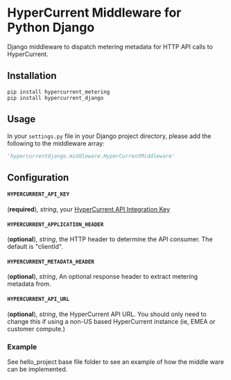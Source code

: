 # HyperCurrent Middleware for Python Django

Django middleware to dispatch metering metadata for HTTP API calls to HyperCurrent.


## Installation

```shell
pip install hypercurrent_metering
pip install hypercurrent_django
```

## Usage

In your `settings.py` file in your Django project directory, 
please add the following to the middleware array:

```python
'hypercurrentdjango.middleware.HyperCurrentMiddleware'
```

## Configuration

#### __`HYPERCURRENT_API_KEY`__
(__required__), _string_, 
your [HyperCurrent API Integration Key](https://docs.hypercurrent.io/user-guide/manage/external-configurations/api-integration-keys)

#### __`HYPERCURRENT_APPLICATION_HEADER`__
(__optional__), _string_, the HTTP header to determine the API consumer.
The default is "clientId".

#### __`HYPERCURRENT_METADATA_HEADER`__
(__optional__), _string_, An optional response header to extract metering metadata from.


#### __`HYPERCURRENT_API_URL`__
(__optional__), _string_, the HyperCurrent API URL. 
You should only need to change this if using a 
non-US based HyperCurrent instance (ie, EMEA or customer compute.)


### Example
See hello_project base file folder to see an example of how the middle ware can be implemented.

